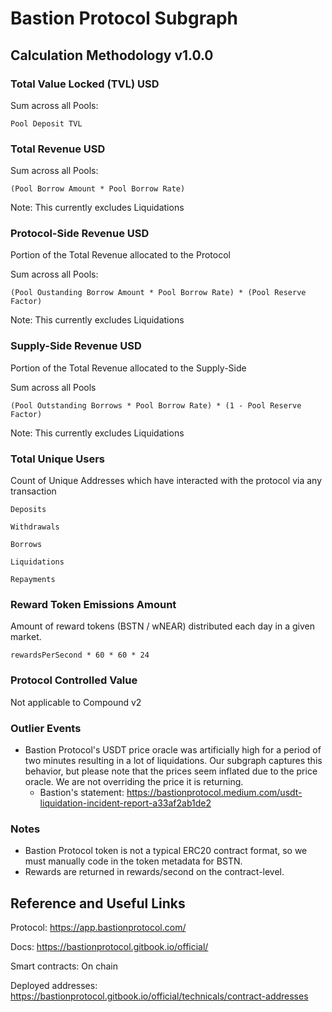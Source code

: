 # Bastion Protocol Subgraph

## Calculation Methodology v1.0.0

### Total Value Locked (TVL) USD

Sum across all Pools:

`Pool Deposit TVL`

### Total Revenue USD

Sum across all Pools:

`(Pool Borrow Amount * Pool Borrow Rate)`

Note: This currently excludes Liquidations

### Protocol-Side Revenue USD

Portion of the Total Revenue allocated to the Protocol

Sum across all Pools:

`(Pool Oustanding Borrow Amount * Pool Borrow Rate) * (Pool Reserve Factor)`

Note: This currently excludes Liquidations

### Supply-Side Revenue USD

Portion of the Total Revenue allocated to the Supply-Side

Sum across all Pools

`(Pool Outstanding Borrows * Pool Borrow Rate) * (1 - Pool Reserve Factor)`

Note: This currently excludes Liquidations

### Total Unique Users

Count of Unique Addresses which have interacted with the protocol via any transaction

`Deposits`

`Withdrawals`

`Borrows`

`Liquidations`

`Repayments`

### Reward Token Emissions Amount

Amount of reward tokens (BSTN / wNEAR) distributed each day in a given market.

`rewardsPerSecond * 60 * 60 * 24`

### Protocol Controlled Value

Not applicable to Compound v2

### Outlier Events

- Bastion Protocol's USDT price oracle was artificially high for a period of two minutes resulting in a lot of liquidations. Our subgraph captures this behavior, but please note that the prices seem inflated due to the price oracle. We are not overriding the price it is returning.
  - Bastion's statement: https://bastionprotocol.medium.com/usdt-liquidation-incident-report-a33af2ab1de2

### Notes

- Bastion Protocol token is not a typical ERC20 contract format, so we must manually code in the token metadata for BSTN.
- Rewards are returned in rewards/second on the contract-level.

## Reference and Useful Links

Protocol: https://app.bastionprotocol.com/

Docs: https://bastionprotocol.gitbook.io/official/

Smart contracts: On chain

Deployed addresses: https://bastionprotocol.gitbook.io/official/technicals/contract-addresses
